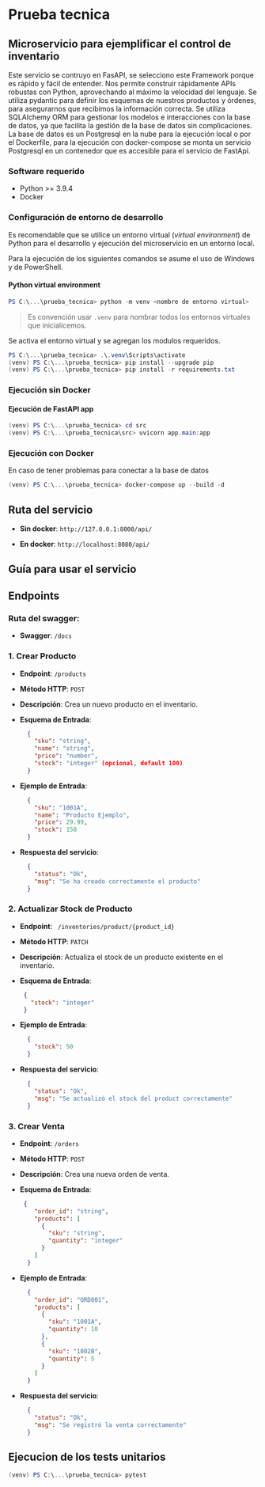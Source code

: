 # Prueba tecnica
## Microservicio para ejemplificar el control de inventario

Este servicio se contruyo en FasAPI, se selecciono este Framework porque es rápido y fácil de entender. Nos permite construir rápidamente APIs robustas con Python, aprovechando al máximo la velocidad del lenguaje.
Se utiliza pydantic para definir los esquemas de nuestros productos y órdenes, para asegurarnos que recibimos la información correcta.
Se utiliza SQLAlchemy ORM para gestionar los modelos e interacciones con la base de datos, ya que facilita la gestión de la base de datos sin complicaciones.
La base de datos es un Postgresql en la nube para la ejecución local o por el Dockerfile, para la ejecución con docker-compose se monta un servicio Postgresql en un contenedor que es accesible para el servicio de FastApi.

### Software requerido

- Python >= 3.9.4
- Docker

### Configuración de entorno de desarrollo

Es recomendable que se utilice un entorno virtual (_virtual environment_) de Python para el desarrollo y ejecución del microservicio en un entorno local.

Para la ejecución de los siguientes comandos se asume el uso de Windows y de PowerShell. 

#### Python virtual environment

```PowerShell
PS C:\...\prueba_tecnica> python -m venv <nombre de entorno virtual>
```

> Es convención usar `.venv` para nombrar todos los entornos virtuales que inicialicemos.

Se activa el entorno virtual y se agregan los modulos requeridos.

```PowerShell
PS C:\...\prueba_tecnica> .\.venv\Scripts\activate
(venv) PS C:\...\prueba_tecnica> pip install --upgrade pip
(venv) PS C:\...\prueba_tecnica> pip install -r requirements.txt
```


### Ejecución sin Docker

#### Ejecución de FastAPI app

```PowerShell
(venv) PS C:\...\prueba_tecnica> cd src
(venv) PS C:\...\prueba_tecnica\src> uvicorn app.main:app
```

### Ejecución con Docker

En caso de tener problemas para conectar a la base de datos

```PowerShell
(venv) PS C:\...\prueba_tecnica> docker-compose up --build -d
```

## Ruta del servicio
- **Sin docker**: `http://127.0.0.1:8000/api/`

- **En docker**: `http://localhost:8080/api/`

## Guía para usar el servicio

## Endpoints

### Ruta del swagger:
- **Swagger**: `/docs`

### 1. Crear Producto
- **Endpoint**: `/products`
- **Método HTTP**: `POST`
- **Descripción**: Crea un nuevo producto en el inventario.
- **Esquema de Entrada**:
  ```json
    {
      "sku": "string",
      "name": "string",
      "price": "number",
      "stock": "integer" (opcional, default 100)
    }
  ```

- **Ejemplo de Entrada**:
  ```json
    {
      "sku": "1001A",
      "name": "Producto Ejemplo",
      "price": 29.99,
      "stock": 150
    }
   ```
- **Respuesta del servicio**:
    ```json
      {
        "status": "Ok",
        "msg": "Se ha creado correctamente el producto"
      }
    ```

### 2.  Actualizar Stock de Producto
- **Endpoint**: ` /inventories/product/{product_id}`
- **Método HTTP**: `PATCH`
- **Descripción**: Actualiza el stock de un producto existente en el inventario.
- **Esquema de Entrada**:
  ```json
   {
     "stock": "integer"
   }
  ```

- **Ejemplo de Entrada**:
  ```json
    {
      "stock": 50
    }
   ```
- **Respuesta del servicio**:
    ```json
      {
        "status": "Ok",
        "msg": "Se actualizó el stock del product correctamente"
      }
    ```

### 3.  Crear Venta
- **Endpoint**: `/orders`
- **Método HTTP**: `POST`
- **Descripción**: Crea una nueva orden de venta.
- **Esquema de Entrada**:
  ```json
   {
      "order_id": "string",
      "products": [
        {
          "sku": "string",
          "quantity": "integer"
        }
      ]
    }
  ```

- **Ejemplo de Entrada**:
  ```json
    {
      "order_id": "ORD001",
      "products": [
        {
          "sku": "1001A",
          "quantity": 10
        },
        {
          "sku": "1002B",
          "quantity": 5
        }
      ]
    }
   ```
- **Respuesta del servicio**:
    ```json
      {
        "status": "Ok",
        "msg": "Se registró la venta correctamente"
      }
    ```

## Ejecucion de los tests unitarios
```PowerShell
(venv) PS C:\...\prueba_tecnica> pytest
```





